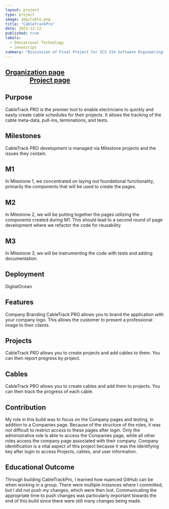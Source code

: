 ```yaml
---
layout: project
type: project
image: img/Cable.png
title: "CableTrackPro"
date: 2023-12-12
published: true
labels:
  - Educational Technology
  - Javascript
summary: "Discussion of Final Project for ICS 314 Software Engineering"
---
```



## [Organization page](<https://ingeniouspartners.github.io/>)&nbsp;  &nbsp; &nbsp; &nbsp; &nbsp; &nbsp; &nbsp; &nbsp; &nbsp; &nbsp; &nbsp; &nbsp; &nbsp; &nbsp; &nbsp; &nbsp; &nbsp; &nbsp; &nbsp; &ensp; &ensp; &ensp; &ensp; &ensp; &ensp; &ensp; &ensp; &ensp; &ensp; &ensp; &ensp; &ensp; [Project page](<https://ingeniouspartners.github.io/#cabletrackpro>)


## Purpose
CableTrack PRO is the premier tool to enable electricians to quickly and easily create cable schedules for their projects. It allows the tracking of the cable meta-data, pull-ins, terminations, and tests.

## Milestones
CableTrack PRO development is managed via Milestone projects and the issues they contain.

## M1
In Milestone 1, we concentrated on laying out foundational functionality, primarily the components that will be used to create the pages.

## M2
In Milestone 2, we will be putting together the pages utilizing the components created during M1. This should lead to a second round of page development where we refactor the code for reusability.

## M3
In Milestone 3, we will be instrumenting the code with tests and adding documentation.

## Deployment
DigitalOcean

## Features
Company Branding
CableTrack PRO allows you to brand the application with your company logo. This allows the customer to present a professional image to their clients.

## Projects
CableTrack PRO allows you to create projects and add cables to them. You can then report progress by project.

## Cables
CableTrack PRO allows you to create cables and add them to projects. You can then track the progress of each cable.

## Contribution
My role in this build was to focus on the Company pages and testing, in addition to a Companies page. Because of the structure of the roles, it was not difficult to restrict access to these pages after login. Only the administrative role is able to access the Companies page, while all other roles access the company page associated with their company. Company identification is a vital aspect of this project because it was the identifying key after login to access Projects, cables, and user information. 

## Educational Outcome
Through building CableTrackPro, I learned how nuanced GitHub can be when working in a group. There were multiple instances where I committed, but I did not push my changes, which were then lost. Communicating the appropriate time to push changes was particularly important towards the end of this build since there were still many changes being made.
